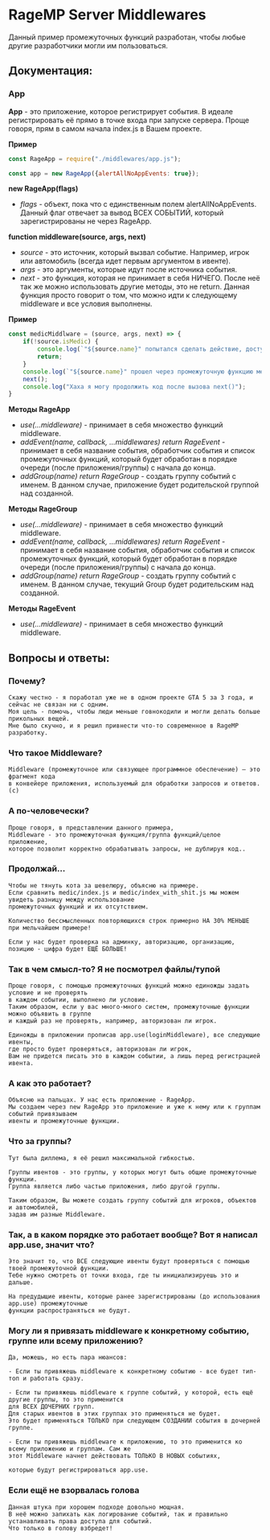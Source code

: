 # RageMP Server Middlewares

Данный пример промежуточных функций разработан, чтобы любые другие разработчики могли им пользоваться.

## Документация:

### App

**App** - это приложение, которое регистрирует события.
В идеале регистрировать её прямо в точке входа при запуске сервера.
Проще говоря, прям в самом начала index.js в Вашем проекте.

**Пример**
```JavaScript
const RageApp = require("./middlewares/app.js");

const app = new RageApp({alertAllNoAppEvents: true});
```

**new RageApp(flags)**

* *flags* - объект, пока что с единственным полем alertAllNoAppEvents. Данный флаг отвечает за вывод ВСЕХ СОБЫТИЙ, который зарегистрированы не через RageApp. 

**function middleware(source, args, next)**
* *source* - это источник, который вызвал событие. Например, игрок или автомобиль (всегда идет первым аргументом в ивенте).
* *args* - это аргументы, которые идут после источника события.
* *next* - это функция, которая не принимает в себя НИЧЕГО. После неё так же можно использовать другие методы, это не return. Данная функция просто говорит о том, что можно идти к следующему middleware и все условия выполнены.


**Пример**
```JavaScript
const medicMiddlware = (source, args, next) => {
	if(!source.isMedic) {
		console.log(`"${source.name}" попытался сделать действие, доступное для медиков, но он не медик и ничего не получилось!`);
		return;
	}
	console.log(`"${source.name}" прошел через промежуточную функцию медиков!`);
	next();
	console.log("Хаха я могу продолжить код после вызова next()");
}
```

**Методы RageApp**
* *use(...middleware)* - принимает в себя множество функций middleware.
* *addEvent(name, callback, ...middlewares) return RageEvent* - принимает в себя название события, обработчик события и список промежуточных функций, который будет обработан в порядке очереди (после приложения/группы) с начала до конца. 
* *addGroup(name) return RageGroup* - создать группу событий с именем. В данном случае, приложение будет родительской группой над созданной.

**Методы RageGroup**
* *use(...middleware)* - принимает в себя множество функций middleware.
* *addEvent(name, callback, ...middlewares) return RageEvent* - принимает в себя название события, обработчик события и список промежуточных функций, который будет обработан в порядке очереди (после приложения/группы) с начала до конца. 
* *addGroup(name) return RageGroup* - создать группу событий с именем. В данном случае, текущий Group будет родительским над созданной.

**Методы RageEvent** 
* *use(...middleware)* - принимает в себя множество функций middleware.

## Вопросы и ответы:

### Почему?
```
Скажу честно - я поработал уже не в одном проекте GTA 5 за 3 года, и сейчас не связан ни с одним.
Моя цель - помочь, чтобы люди меньше говнокодили и могли делать больше прикольных вещей.
Мне было скучно, и я решил привнести что-то современное в RageMP разработку.
```

### Что такое Middleware?
```
Middleware (промежуточное или связующее программное обеспечение) — это фрагмент кода 
в конвейере приложения, используемый для обработки запросов и ответов. (с)
```

### А по-человечески?
```
Проще говоря, в представлении данного примера, 
Middleware - это промежуточная функция/группа функций/целое приложение, 
которое позволит корректно обрабатывать запросы, не дублируя код..
```

### Продолжай...
```
Чтобы не тянуть кота за шевелюру, объясню на примере.
Если сравнить medic/index.js и medic/index_with_shit.js мы можем увидеть разницу между использование 
промежуточных функций и их отсутствием.

Количество бессмысленных повторяющихся строк примерно НА 30% МЕНЬШЕ при мельчайшем примере!

Если у нас будет проверка на админку, авторизацию, организацию, позицию - цифра будет ЕЩЁ БОЛЬШЕ!
```

### Так в чем смысл-то? Я не посмотрел файлы/тупой
```
Проще говоря, с помощью промежуточных функций можно единожды задать условие и не проверять 
в каждом событии, выполнено ли условие.
Таким образом, если у вас много-много систем, промежуточные функции можно объявить в группе
и каждый раз не проверять, например, авторизован ли игрок.

Единожды в приложении прописав app.use(loginMiddleware), все следующие ивенты, 
где просто будет проверяться, авторизован ли игрок, 
Вам не придется писать это в каждом событии, а лишь перед регистрацией ивента.
```

### А как это работает?
```
Объясню на пальцах. У нас есть приложение - RageApp.
Мы создаем через new RageApp это приложение и уже к нему или к группам событий привязываем 
ивенты и промежуточные функции.
```

### Что за группы?
```
Тут была диллема, я её решил максимальной гибкостью.

Группы ивентов - это группы, у которых могут быть общие промежуточные функции.
Группа является либо частью приложения, либо другой группы.

Таким образом, Вы можете создать группу событий для игроков, объектов и автомобилей, 
задав им разные Middleware.
```

### Так, а в каком порядке это работает вообще? Вот я написал app.use, значит что?
```
Это значит то, что ВСЕ следующие ивенты будут проверяться с помощью твоей промежуточной функции.
Тебе нужно смотреть от точки входа, где ты инициализируешь это и дальше. 

На предудыщие ивенты, которые ранее зарегистрированы (до использования app.use) промежуточные
функции распространяться не будут. 
```

### Могу ли я привязать middleware к конкретному событию, группе или всему приложению?
```
Да, можешь, но есть пара нюансов:

- Если ты привяжешь middleware к конкретному событию - все будет тип-топ и работать сразу.

- Если ты привяжешь middleware к группе событий, у которой, есть ещё другие группы, то это применится
для ВСЕХ ДОЧЕРНИХ групп.
Для старых ивентов в этих группах это применяться не будет. 
Это будет применяться ТОЛЬКО при следующем СОЗДАНИИ события в дочерней группе.

- Если ты привяжешь middleware к приложению, то это применится ко всему приложению и группам. Сам же
этот Middleware начнет действовать ТОЛЬКО В НОВЫХ событиях, 

которые будут регистрироваться app.use.
```

### Если ещё не взорвалась голова
```
Данная штука при хорошем подходе довольно мощная. 
В неё можно запихать как логирование событий, так и правильно устанавливать права доступа для событий.
Что только в голову взбредет!
```